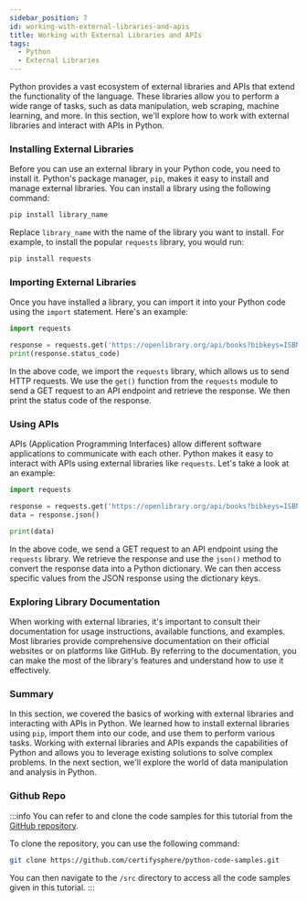 ```yaml
---
sidebar_position: 7
id: working-with-external-libraries-and-apis
title: Working with External Libraries and APIs
tags:
  - Python
  - External Libraries
---
```


Python provides a vast ecosystem of external libraries and APIs that extend the functionality of the language. These libraries allow you to perform a wide range of tasks, such as data manipulation, web scraping, machine learning, and more. In this section, we'll explore how to work with external libraries and interact with APIs in Python.

### Installing External Libraries

Before you can use an external library in your Python code, you need to install it. Python's package manager, `pip`, makes it easy to install and manage external libraries. You can install a library using the following command:

```bash
pip install library_name
```

Replace `library_name` with the name of the library you want to install. For example, to install the popular `requests` library, you would run:

```bash
pip install requests
```

### Importing External Libraries

Once you have installed a library, you can import it into your Python code using the `import` statement. Here's an example:

```python
import requests

response = requests.get('https://openlibrary.org/api/books?bibkeys=ISBN:0201558025,LCCN:93005405&format=json')
print(response.status_code)
```

In the above code, we import the `requests` library, which allows us to send HTTP requests. We use the `get()` function from the `requests` module to send a GET request to an API endpoint and retrieve the response. We then print the status code of the response.

### Using APIs

APIs (Application Programming Interfaces) allow different software applications to communicate with each other. Python makes it easy to interact with APIs using external libraries like `requests`. Let's take a look at an example:

```python
import requests

response = requests.get('https://openlibrary.org/api/books?bibkeys=ISBN:0201558025,LCCN:93005405&format=json')
data = response.json()

print(data)
```

In the above code, we send a GET request to an API endpoint using the `requests` library. We retrieve the response and use the `json()` method to convert the response data into a Python dictionary. We can then access specific values from the JSON response using the dictionary keys.

### Exploring Library Documentation

When working with external libraries, it's important to consult their documentation for usage instructions, available functions, and examples. Most libraries provide comprehensive documentation on their official websites or on platforms like GitHub. By referring to the documentation, you can make the most of the library's features and understand how to use it effectively.

### Summary

In this section, we covered the basics of working with external libraries and interacting with APIs in Python. We learned how to install external libraries using `pip`, import them into our code, and use them to perform various tasks. Working with external libraries and APIs expands the capabilities of Python and allows you to leverage existing solutions to solve complex problems. In the next section, we'll explore the world of data manipulation and analysis in Python.

### Github Repo
:::info
  You can refer to and clone the code samples for this tutorial from the [GitHub repository](https://github.com/certifysphere/python-code-samples).

  To clone the repository, you can use the following command:

  ```bash
  git clone https://github.com/certifysphere/python-code-samples.git
  ```

  You can then navigate to the `/src` directory to access all the code samples given in this tutorial. 
:::